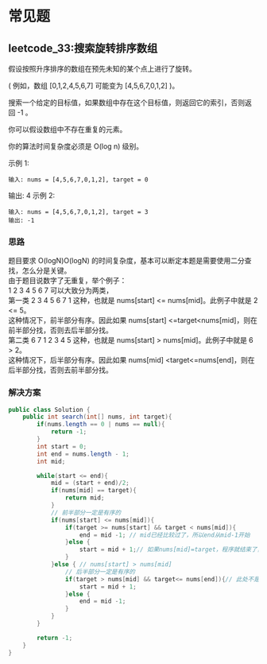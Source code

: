 # 常见题
## leetcode_33:搜索旋转排序数组
假设按照升序排序的数组在预先未知的某个点上进行了旋转。

( 例如，数组 [0,1,2,4,5,6,7] 可能变为 [4,5,6,7,0,1,2] )。

搜索一个给定的目标值，如果数组中存在这个目标值，则返回它的索引，否则返回 -1 。

你可以假设数组中不存在重复的元素。

你的算法时间复杂度必须是 O(log n) 级别。

示例 1:
```
输入: nums = [4,5,6,7,0,1,2], target = 0
```
输出: 4
示例 2:
```
输入: nums = [4,5,6,7,0,1,2], target = 3
输出: -1
```

### 思路
题目要求 O(logN)O(logN) 的时间复杂度，基本可以断定本题是需要使用二分查找，怎么分是关键。  
由于题目说数字了无重复，举个例子：  
1 2 3 4 5 6 7 可以大致分为两类，  
第一类 2 3 4 5 6 7 1 这种，也就是 nums[start] <= nums[mid]。此例子中就是 2 <= 5。  
这种情况下，前半部分有序。因此如果 nums[start] <=target<nums[mid]，则在前半部分找，否则去后半部分找。  
第二类 6 7 1 2 3 4 5 这种，也就是 nums[start] > nums[mid]。此例子中就是 6 > 2。  
这种情况下，后半部分有序。因此如果 nums[mid] <target<=nums[end]，则在后半部分找，否则去前半部分找。  


### 解决方案
```java
public class Solution {
    public int search(int[] nums, int target){
        if(nums.length == 0 | nums == null){
            return -1;
        }
        int start = 0;
        int end = nums.length - 1;
        int mid;

        while(start <= end){
            mid = (start + end)/2;
            if(nums[mid] == target){
                return mid;
            }
            // 前半部分一定是有序的
            if(nums[start] <= nums[mid]){
                if(target >= nums[start] && target < nums[mid]){
                    end = mid -1; // mid已经比较过了，所以end从mid-1开始
                }else {
                    start = mid + 1;// 如果nums[mid]=target，程序就结束了，所以这里从mid+1开始
                }
            }else { // nums[start] > nums[mid]
                // 后半部分一定是有序的
                if(target > nums[mid] && target<= nums[end]){// 此处不是target>=nums[mid]是因为nums[mid] == target最开始已经判断过了
                    start = mid + 1;
                }else {
                    end = mid -1;
                }
            }
        }

        return -1;
    }
}
```

